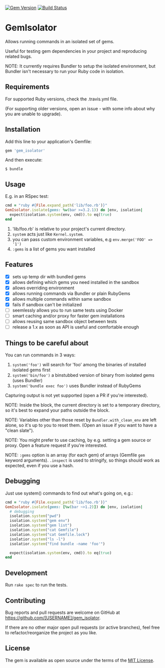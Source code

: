 [![Gem Version](https://badge.fury.io/rb/gem_isolator.png)](http://badge.fury.io/rb/gem_isolator) [![Build Status](https://secure.travis-ci.org/e2/gem_isolator.png?branch=master)](http://travis-ci.org/e2/gem_isolator) 

# GemIsolator

Allows running commands in an isolated set of gems.

Useful for testing gem dependencies in your project and reproducing related bugs.

NOTE: It currently requires Bundler to setup the isolated environment, but
Bundler isn't necessary to run your Ruby code in isolation.

## Requirements

For supported Ruby versions, check the .travis.yml file.

(For supporting older versions, open an issue - with some info about why you are unable to upgrade).

## Installation

Add this line to your application's Gemfile:

```ruby
gem 'gem_isolator'
```

And then execute:

    $ bundle

## Usage

E.g. in an RSpec test:

```ruby
cmd = "ruby #{File.expand_path('lib/foo.rb')}"
GemIsolator.isolate(gems: %w(bar >=3.2.1)) do |env, isolation|
  expect(isolation.system(env, cmd)).to eq(true)
end
```

1. 'lib/foo.rb' is relative to your project's current directory.
2. `system` acts just like `Kernel.system`.
3. you can pass custom environment variables, e.g `env.merge('FOO' => '1')`
4. `:gems` is a list of gems you want installed

## Features

- [x] sets up temp dir with bundled gems
- [x] allows defining which gems you need installed in the sandbox
- [x] allows overriding environment
- [x] allows running commands via Bundler or plain RubyGems
- [x] allows multiple commands within same sandbox
- [x] fails if sandbox can't be initialized
- [ ] seemlessly allows you to run same tests using Docker
- [ ] smart caching and/or proxy for faster gem installations
- [ ] allows reusing same sandbox object between tests
- [ ] release a 1.x as soon as API is useful and comfortable enough

## Things to be careful about

You can run commands in 3 ways:

1. `system('foo')` will search for 'foo' among the binaries of installed isolated gems first
2. `system('bin/foo')` a binstubbed version of binary from isolated gems (uses Bundler)
3. `system('bundle exec foo')` uses Bundler instead of RubyGems

Capturing output is not yet supported (open a PR if you're interested).

NOTE: Inside the block, the current directory is set to a temporary directory,
so it's best to expand your paths outside the block.

NOTE: Variables other than those reset by `Bundler.with_clean_env` are left
alone, so it's up to you to reset them. (Open an issue if you want to have a
"clean slate").

NOTE: You might prefer to use caching, by e.g. setting a gem source or proxy.
Open a feature request if you're interested.

NOTE: `:gems` option is an array (for each gem) of arrays (Gemfile `gem` keyword arguments). `.inspect` is used to stringify, so things should work as expected, even if you use a hash.


## Debugging

Just use system() commands to find out what's going on, e.g.:

```ruby
cmd = "ruby #{File.expand_path('lib/foo.rb')}"
GemIsolator.isolate(gems: [%w(bar ~>1.2)]) do |env, isolation|
  # debugging
  isolation.system("pwd")
  isolation.system("gem env")
  isolation.system("gem list")
  isolation.system("cat Gemfile")
  isolation.system("cat Gemfile.lock")
  isolatior.system("ls -l")
  isolatior.system("find bundle -name 'foo'")

  expect(isolation.system(env, cmd)).to eq(true)
end
```

## Development

Run `rake spec` to run the tests.

## Contributing

Bug reports and pull requests are welcome on GitHub at https://github.com/[USERNAME]/gem_isolator.

If there are no other major open pull requests (or active branches), feel free to refactor/reorganize the project as you like.

## License

The gem is available as open source under the terms of the [MIT License](http://opensource.org/licenses/MIT).
